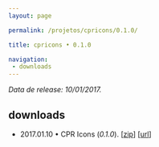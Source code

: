 ```yaml
---
layout: page

permalink: /projetos/cpricons/0.1.0/

title: cpricons • 0.1.0

navigation:
 - downloads
---
```


*Data de release: 10/01/2017.*  

## downloads

- <i class="far fa-calendar-alt"></i> 2017.01.10 • CPR Icons (*0.1.0*). <i class="fas fa-download"></i> [[zip](/assets/downloads/projects/cpricons/bc117720c9fe92919f9adac323a07f83.zip)] [[url](https://edcaraujo.com/demo/cpricons/?v=0.1.0)]
